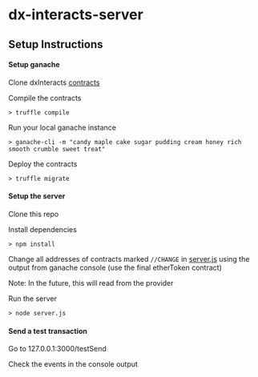 # dx-interacts-server

## Setup Instructions

#### Setup ganache

Clone dxInteracts [contracts](https://github.com/Effsy/dx-interacts)

Compile the contracts

`> truffle compile`
 
Run your local ganache instance

`> ganache-cli -m "candy maple cake sugar pudding cream honey rich smooth crumble sweet treat"`

Deploy the contracts

`> truffle migrate`

#### Setup the server

Clone this repo

Install dependencies

`> npm install`

Change all addresses of contracts marked `//CHANGE` in [server.js](https://github.com/Effsy/dx-interacts-server/blob/master/server.js) using the output from ganache console (use the final etherToken contract)

Note: In the future, this will read from the provider

Run the server

`> node server.js`


#### Send a test transaction

Go to 127.0.0.1:3000/testSend

Check the events in the console output
